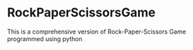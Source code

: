 # RockPaperScissorsGame
This is a comprehensive version of Rock-Paper-Scissors Game programmed using python

